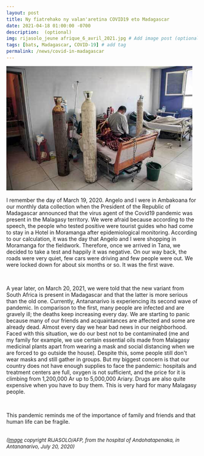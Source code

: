 ```yaml
---
layout: post
title: Ny fiatrehako ny valan'aretina COVID19 eto Madagascar
date: 2021-04-18 01:00:00 -0700
description:  (optional)
img: rijasolo_jeune afrique_6_avril_2021.jpg # Add image post (optional)
tags: [bats, Madagascar, COVID-19] # add tag
permalink: /news/covid-in-madagascar
---
```

<img src="/assets/img/rijasolo_jeune afrique_6_avril_2021.jpg" alt="covid-mada" class="img-left-w-text" />

I remember the day of March 19, 2020. Angelo and I were in Ambakoana for our monthly data collection when the President of the Republic of Madagascar announced that the virus agent of the Covid19 pandemic was present in the Malagasy territory. We were afraid because according to the speech, the people who tested positive were tourist guides who had come to stay in a Hotel in Moramanga after epidemiological monitoring. According to our calculation, it was the day that Angelo and I were shopping in Moramanga for the fieldwork. Therefore, once we arrived in Tana, we decided to take a test and happily it was negative. On our way back, the roads were very quiet, few cars were driving and few people were out. We were locked down for about six months or so. It was the first wave.

<br />

A year later, on March 20, 2021, we were told that the new variant from South Africa is present in Madagascar and that the latter is more serious than the old one. Currently, Antananarivo is experiencing its second wave of pandemic. In comparison to the first, many people are infected and are gravely ill; the deaths keep increasing every day. We are starting to panic because many of our friends and acquaintances are affected and some are already dead. Almost every day we hear bad news in our neighborhood. Faced with this situation, we do our best not to be contaminated (me and my family for example, we use certain essential oils made from Malagasy medicinal plants apart from wearing a mask and social distancing when we are forced to go outside the house). Despite this, some people still don't wear masks and still gather in groups. But my biggest concern is that our country does not have enough supplies to face the pandemic: hospitals and treatment centers are full, oxygen is not sufficient, and the price for it is climbing from 1,200,000 Ar up to 5,000,000 Ariary. Drugs are also quite expensive when you have to buy them. This is very hard for many Malagasy people.

<br />

This pandemic reminds me of the importance of family and friends and that human life can be fragile.

<br />

<font size="2">
<i>(<a href="https://www.jeuneafrique.com/1149861/politique/covid-a-madagascar-la-guerre-de-loxygene/">Image</a> copyright RIJASOLO/AFP, from the hospital of Andohatapenaka, in Antananarivo, July 20, 2020)</i>
</font>
